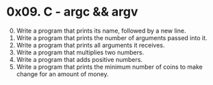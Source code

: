 # 0x09. C - argc && argv
0. Write a program that prints its name, followed by a new line.<br />
1. Write a program that prints the number of arguments passed into it.<br />
2. Write a program that prints all arguments it receives.<br />
3. Write a program that multiplies two numbers.<br />
4. Write a program that adds positive numbers.<br />
5. Write a program that prints the minimum number of coins to make change for an amount of money.